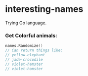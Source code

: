 # interesting-names

Trying Go language.

### Get Colorful animals:


``` go
names.Randomize()
// Can return things like:
// yellow-elephant
// jade-crocodile
// violet-hamster
// violet-hamster
```